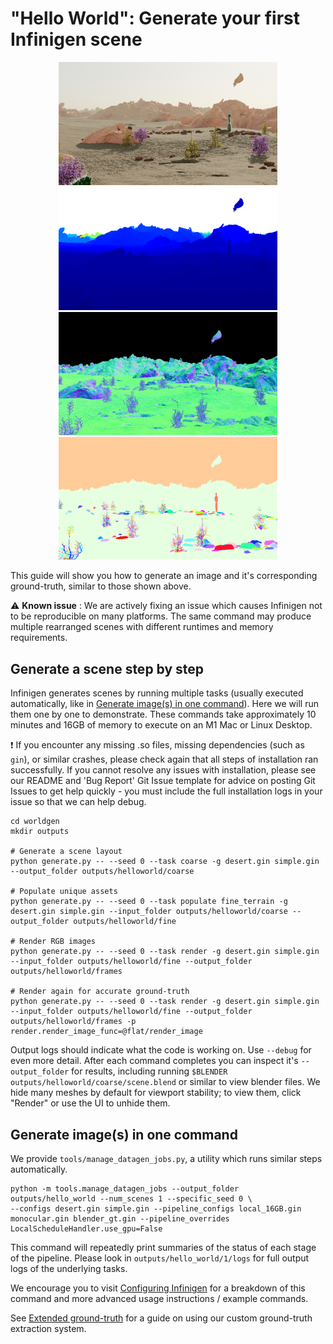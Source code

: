 # "Hello World": Generate your first Infinigen scene 

<p align="center">
  <img src="images/hello_world/Image0048_00_00.png" width="350" />
  <img src="images/hello_world/Depth0048_00_00.png" width="350" />
  <img src="images/hello_world/SurfaceNormal_0001_00_00.png" width="350" />
  <img src="images/hello_world/InstanceSegmentation_0001_00_00.png" width="350" />
</p>

This guide will show you how to generate an image and it's corresponding ground-truth, similar to those shown above.

:warning: **Known issue** : We are actively fixing an issue which causes Infinigen not to be reproducible on many platforms. The same command may produce multiple rearranged scenes with different runtimes and memory requirements.

## Generate a scene step by step
Infinigen generates scenes by running multiple tasks (usually executed automatically, like in [Generate image(s) in one command](#generate-images-in-one-command)). Here we will run them one by one to demonstrate. These commands take approximately 10 minutes and 16GB of memory to execute on an M1 Mac or Linux Desktop.

:exclamation: If you encounter any missing .so files, missing dependencies (such as `gin`), or similar crashes, please check again that all steps of installation ran successfully. If you cannot resolve any issues with installation, please see our README and 'Bug Report' Git Issue template for advice on posting Git Issues to get help quickly - you must include the full installation logs in your issue so that we can help debug.

```
cd worldgen
mkdir outputs

# Generate a scene layout
python generate.py -- --seed 0 --task coarse -g desert.gin simple.gin --output_folder outputs/helloworld/coarse

# Populate unique assets
python generate.py -- --seed 0 --task populate fine_terrain -g desert.gin simple.gin --input_folder outputs/helloworld/coarse --output_folder outputs/helloworld/fine

# Render RGB images
python generate.py -- --seed 0 --task render -g desert.gin simple.gin --input_folder outputs/helloworld/fine --output_folder outputs/helloworld/frames

# Render again for accurate ground-truth
python generate.py -- --seed 0 --task render -g desert.gin simple.gin --input_folder outputs/helloworld/fine --output_folder outputs/helloworld/frames -p render.render_image_func=@flat/render_image 
```

Output logs should indicate what the code is working on. Use `--debug` for even more detail. After each command completes you can inspect it's `--output_folder` for results, including running `$BLENDER outputs/helloworld/coarse/scene.blend` or similar to view blender files. We hide many meshes by default for viewport stability; to view them, click "Render" or use the UI to unhide them.

## Generate image(s) in one command

We provide `tools/manage_datagen_jobs.py`, a utility which runs similar steps automatically.

```
python -m tools.manage_datagen_jobs --output_folder outputs/hello_world --num_scenes 1 --specific_seed 0 \
--configs desert.gin simple.gin --pipeline_configs local_16GB.gin monocular.gin blender_gt.gin --pipeline_overrides LocalScheduleHandler.use_gpu=False
```

This command will repeatedly print summaries of the status of each stage of the pipeline. Please look in `outputs/hello_world/1/logs` for full output logs of the underlying tasks.

We encourage you to visit [Configuring Infinigen](ConfiguringInfinigen.md) for a breakdown of this command and more advanced usage instructions / example commands.

See [Extended ground-truth](GroundTruthAnnotations.md) for a guide on using our custom ground-truth extraction system.